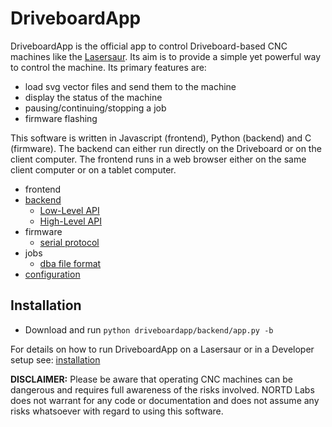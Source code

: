 
DriveboardApp
=============

DriveboardApp is the official app to control Driveboard-based CNC machines like the [Lasersaur](http://lasersaur.com). Its aim is to provide a simple yet powerful way to control the machine. Its primary features are:

- load svg vector files and send them to the machine
- display the status of the machine
- pausing/continuing/stopping a job
- firmware flashing

This software is written in Javascript (frontend), Python (backend) and C (firmware). The backend can either run directly on the Driveboard or on the client computer. The frontend runs in a web browser either on the same client computer or on a tablet computer.

- frontend
- [backend](docs/backend.md)
  - [Low-Level API](docs/api_low.md)
  - [High-Level API](docs/api_high.md)
- firmware
  - [serial protocol](docs/protocol.md)
- jobs
  - [dba file format](docs/dba.md)
- [configuration](docs/configure.md)


Installation
------------
- Download and run `python driveboardapp/backend/app.py -b`

For details on how to run DriveboardApp on a Lasersaur or in a Developer setup see: [installation](docs/install.md)



**DISCLAIMER:** Please be aware that operating CNC machines can be dangerous and requires full awareness of the risks involved. NORTD Labs does not warrant for any code or documentation and does not assume any risks whatsoever with regard to using this software.
